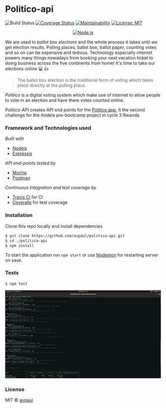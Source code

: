 # Politico-api 
![Build Status](https://travis-ci.com/avpaul/politico-api.svg?branch=master) 
[![Coverage Status](https://coveralls.io/repos/github/avpaul/politico-api/badge.svg?branch=add-coveralls)](https://coveralls.io/github/avpaul/politico-api?branch=master) 
[![Maintainability](https://api.codeclimate.com/v1/badges/7f1405edf9b964256eb1/maintainability)](https://codeclimate.com/github/avpaul/politico-api/maintainability) 
[![License: MIT](https://img.shields.io/badge/License-MIT-blue.svg)](https://opensource.org/licenses/MIT)

<p align="center">
  <a href="https://peoplevote.herokuapp.com/">
    <img
      alt="Node.js"
      src="https://peoplevote.herokuapp.com/images/Politico_256-72.svg"
      width="500"
    />
  </a>
</p>

We are used to _*ballot box elections*_ and the whole process it takes until we get election results.
Polling places, ballot box, ballot paper, counting votes and so on can be expensive and tedious.
Technology especially internet powers many things nowadays from booking your next vacation ticket 
to doing business across the five continents from home! It's time to take our elections online :computer: :+1:

>The ballot box election is the traditional form of voting 
>which takes place directly at the polling place.

*Politico* is a digital voting system which make use of internet to allow people to vote in an 
election and have there votes counted online.

Politico-API creates API end points for the [Politico app.](http://avpaul.github.io/politico) It the second challenge for the Andela 
pre-bootcamp project in cycle 3 Rwanda.

### Framework and Technologies used
*Built with*
* [Nodejs](https://www.nodejs.org)
* [Expressjs](https://www.expressjs.com)

*API end-points tested by*
* [Mocha](https://www.mochajs.org)
* [Postman](https://www.getpostman.com)

*Continuous Integration and test coverage by*
* [Travis Ci](https://www.travis-ci.org) for CI
* [Coveralls](https://www.coveralls.io) for test coverage

### Installation
Clone this repo locally and install dependencies
```
$ git clone https://github.com/avpaul/politico-api.git 
$ cd ./politico-api
$ npm install
```
To start the application run `npm start` or use [Nodemon](https://www.nodemon.io) for restarting server on save.

### Tests
```
$ npm test
```

![test results](./public/images/test.png)

### License
MIT &COPY; [avpaul](https://www.github.com/avpaul)
